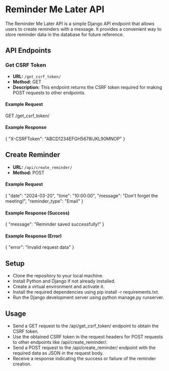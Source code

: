 # Reminder Me Later API

The Reminder Me Later API is a simple Django API endpoint that allows users to create reminders with a message. It provides a convenient way to store reminder data in the database for future reference.

## API Endpoints

### Get CSRF Token

- **URL:** `/get_csrf_token/`
- **Method:** GET
- **Description:** This endpoint returns the CSRF token required for making POST requests to other endpoints.

#### Example Request
GET /get_csrf_token/


#### Example Response
{
  "X-CSRFToken": "ABCD1234EFGH5678IJKL90MNOP"
}

## Create Reminder

- **URL:** `/api/create_reminder/`
- **Method:** POST

#### Example Request
{
  "date": "2024-03-20",
  "time": "10:00:00",
  "message": "Don't forget the meeting!",
  "reminder_type": "Email"
}

#### Example Response (Success)
{
  "message": "Reminder saved successfully!"
}

#### Example Response (Error)
{
  "error": "Invalid request data"
}

## Setup

- Clone the repository to your local machine.
- Install Python and Django if not already installed.
- Create a virtual environment and activate it.
- Install the required dependencies using pip install -r requirements.txt.
- Run the Django development server using python manage.py runserver.

## Usage

- Send a GET request to the /api/get_csrf_token/ endpoint to obtain the CSRF token.
- Use the obtained CSRF token in the request headers for POST requests to other endpoints like /api/create_reminder/.
- Send a POST request to the /api/create_reminder/ endpoint with the required data as JSON in the request body.
- Receive a response indicating the success or failure of the reminder creation.
  


